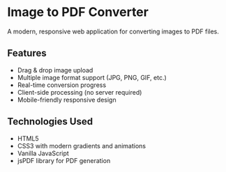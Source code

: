 # Image to PDF Converter

A modern, responsive web application for converting images to PDF files.

## Features
- Drag & drop image upload
- Multiple image format support (JPG, PNG, GIF, etc.)
- Real-time conversion progress
- Client-side processing (no server required)
- Mobile-friendly responsive design

## Technologies Used
- HTML5
- CSS3 with modern gradients and animations
- Vanilla JavaScript
- jsPDF library for PDF generation
